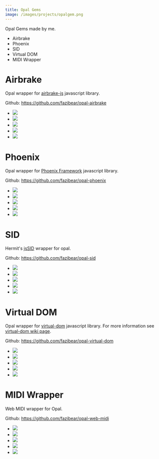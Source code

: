 ```yaml
---
title: Opal Gems
image: /images/projects/opalgem.png
---
```


Opal Gems made by me.

<!--more-->

- Airbrake
- Phoenix
- SID
- Virtual DOM
- MIDI Wrapper

# Airbrake

Opal wrapper for [airbrake-js](https://github.com/airbrake/airbrake-js) javascript library.

Github: https://github.com/fazibear/opal-airbrake

- ![](https://badge.fury.io/rb/opal-airbrake.svg)
- ![](https://img.shields.io/github/stars/fazibear/opal-airbrake.svg)
- ![](https://img.shields.io/gem/dt/opal-airbrake.svg)
- ![](https://codeclimate.com/github/fazibear/opal-airbrake/badges/gpa.svg)
- ![](https://img.shields.io/badge/license-MIT-blue.svg)

# Phoenix

Opal wrapper for [Phoenix Framework](http://phoenixframework.org/) javascript library.

Github: https://github.com/fazibear/opal-phoenix

- ![](https://badge.fury.io/rb/opal-phoenix.svg)
- ![](https://img.shields.io/github/stars/fazibear/opal-phoenix.svg)
- ![](https://img.shields.io/gem/dt/opal-phoenix.svg)
- ![](https://codeclimate.com/github/fazibear/opal-phoenix/badges/gpa.svg)
- ![](https://img.shields.io/badge/license-MIT-blue.svg)

# SID

Hermit's [jsSID](https://github.com/hermitsoft/jsSID) wrapper for opal.

Github: https://github.com/fazibear/opal-sid

- ![](https://badge.fury.io/rb/opal-sid.svg)
- ![](https://img.shields.io/github/stars/fazibear/opal-sid.svg)
- ![](https://img.shields.io/gem/dt/opal-sid.svg)
- ![](https://codeclimate.com/github/fazibear/opal-sid/badges/gpa.svg)
- ![](https://img.shields.io/badge/license-MIT-blue.svg)

# Virtual DOM

Opal wrapper for [virtual-dom](https://github.com/Matt-Esch/virtual-dom) javascript library. For more information see [virtual-dom wiki page](https://github.com/Matt-Esch/virtual-dom/wiki).

Github: https://github.com/fazibear/opal-virtual-dom

- ![](https://badge.fury.io/rb/opal-virtual-dom.svg)
- ![](https://img.shields.io/github/stars/fazibear/opal-virtual-dom.svg)
- ![](https://img.shields.io/gem/dt/opal-virtual-dom.svg)
- ![](https://codeclimate.com/github/fazibear/opal-virtual-dom/badges/gpa.svg)
- ![](https://img.shields.io/badge/license-MIT-blue.svg)

# MIDI Wrapper

Web MIDI wrapper for Opal.

Github: https://github.com/fazibear/opal-web-midi

- ![](https://badge.fury.io/rb/opal-web-midi.svg)
- ![](https://img.shields.io/github/stars/fazibear/opal-web-midi.svg)
- ![](https://img.shields.io/gem/dt/opal-web-midi.svg)
- ![](https://codeclimate.com/github/fazibear/opal-web-midi/badges/gpa.svg)
- ![](https://img.shields.io/badge/license-MIT-blue.svg)
